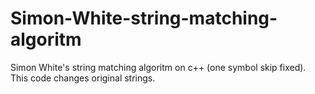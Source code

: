 # Simon-White-string-matching-algoritm
Simon White's string matching algoritm on c++ (one symbol skip fixed).
This code changes original strings.
